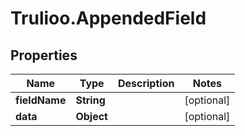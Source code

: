 # Trulioo.AppendedField

## Properties

Name | Type | Description | Notes
------------ | ------------- | ------------- | -------------
**fieldName** | **String** |  | [optional] 
**data** | **Object** |  | [optional] 


